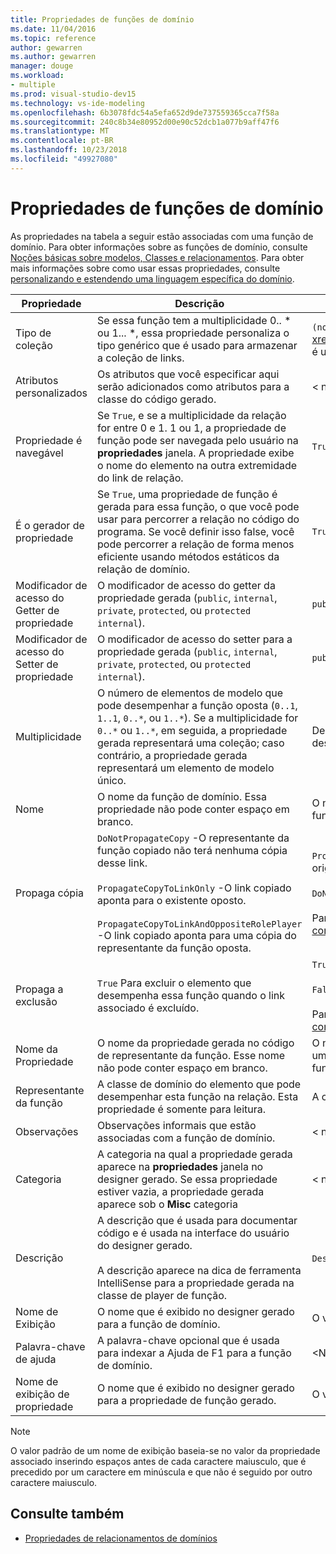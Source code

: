 ```yaml
---
title: Propriedades de funções de domínio
ms.date: 11/04/2016
ms.topic: reference
author: gewarren
ms.author: gewarren
manager: douge
ms.workload:
- multiple
ms.prod: visual-studio-dev15
ms.technology: vs-ide-modeling
ms.openlocfilehash: 6b3078fdc54a5efa652d9de737559365cca7f58a
ms.sourcegitcommit: 240c8b34e80952d00e90c52dcb1a077b9aff47f6
ms.translationtype: MT
ms.contentlocale: pt-BR
ms.lasthandoff: 10/23/2018
ms.locfileid: "49927080"
---
```

# <a name="properties-of-domain-roles"></a>Propriedades de funções de domínio
As propriedades na tabela a seguir estão associadas com uma função de domínio. Para obter informações sobre as funções de domínio, consulte [Noções básicas sobre modelos, Classes e relacionamentos](../modeling/understanding-models-classes-and-relationships.md). Para obter mais informações sobre como usar essas propriedades, consulte [personalizando e estendendo uma linguagem específica do domínio](../modeling/customizing-and-extending-a-domain-specific-language.md).

|Propriedade|Descrição|Padrão|
|-|-|-|
|Tipo de coleção|Se essa função tem a multiplicidade 0.. * ou 1... \*, essa propriedade personaliza o tipo genérico que é usado para armazenar a coleção de links.|`(none)` - <xref:Microsoft.VisualStudio.Modeling.LinkedElementCollection%601> é usado|
|Atributos personalizados|Os atributos que você especificar aqui serão adicionados como atributos para a classe do código gerado.|< nenhum\>|
|Propriedade é navegável|Se `True`, e se a multiplicidade da relação for entre 0 e 1. 1 ou 1, a propriedade de função pode ser navegada pelo usuário na **propriedades** janela. A propriedade exibe o nome do elemento na outra extremidade do link de relação.|`True`|
|É o gerador de propriedade|Se `True`, uma propriedade de função é gerada para essa função, o que você pode usar para percorrer a relação no código do programa. Se você definir isso false, você pode percorrer a relação de forma menos eficiente usando métodos estáticos da relação de domínio.|`True`|
|Modificador de acesso do Getter de propriedade|O modificador de acesso do getter da propriedade gerada (`public`, `internal`, `private`, `protected`, ou `protected internal`).|`public`|
|Modificador de acesso do Setter de propriedade|O modificador de acesso do setter para a propriedade gerada (`public`, `internal`, `private`, `protected`, ou `protected internal`).|`public`|
|Multiplicidade|O número de elementos de modelo que pode desempenhar a função oposta (`0..1`, `1..1`, `0..*`, ou `1..*`). Se a multiplicidade for `0..*` ou `1..*`, em seguida, a propriedade gerada representará uma coleção; caso contrário, a propriedade gerada representará um elemento de modelo único.|Depende do tipo de relação e se essa é a função de origem ou destino na relação.|
|Nome|O nome da função de domínio. Essa propriedade não pode conter espaço em branco.|O nome da classe de domínio do representante da função para essa função.|
|Propaga cópia|`DoNotPropagateCopy` -O representante da função copiado não terá nenhuma cópia desse link.<br /><br /> `PropagateCopyToLinkOnly` -O link copiado aponta para o existente oposto.<br /><br /> `PropagateCopyToLinkAndOppositeRolePlayer` -O link copiado aponta para uma cópia do representante da função oposta.|`PropagateCopyToLinkAndOppositeRolePlayer` para as funções de origem dos objetos incorporados.<br /><br /> `DoNotPropagateCopy` para outras funções.<br /><br /> Para obter mais informações, consulte [Personalizando o comportamento de cópia](../modeling/customizing-copy-behavior.md)|
|Propaga a exclusão|`True` Para excluir o elemento que desempenha essa função quando o link associado é excluído.|`True` para o destino de uma função de inserção.<br /><br /> `False` para outras funções.<br /><br /> Para obter mais informações, consulte [Personalizando o comportamento de exclusão](../modeling/customizing-deletion-behavior.md).|
|Nome da Propriedade|O nome da propriedade gerada no código de representante da função. Esse nome não pode conter espaço em branco.|O nome da função oposta se essa função tem um zero-para-um ou uma-para-um multiplicidade; Caso contrário, o nome pluralizado da função oposta.|
|Representante da função|A classe de domínio do elemento que pode desempenhar esta função na relação. Esta propriedade é somente para leitura.|A classe de domínio do representante da função para essa função.|
|Observações|Observações informais que estão associadas com a função de domínio.|< nenhum\>|
|Categoria|A categoria na qual a propriedade gerada aparece na **propriedades** janela no designer gerado. Se essa propriedade estiver vazia, a propriedade gerada aparece sob o **Misc** categoria|< nenhum\>|
|Descrição|A descrição que é usada para documentar código e é usada na interface do usuário do designer gerado.<br /><br /> A descrição aparece na dica de ferramenta IntelliSense para a propriedade gerada na classe de player de função.|`Description for` *o nome completo da função*|
|Nome de Exibição|O nome que é exibido no designer gerado para a função de domínio.|O valor ajustado da propriedade Name.|
|Palavra-chave de ajuda|A palavra-chave opcional que é usada para indexar a Ajuda de F1 para a função de domínio.|\<Nenhum >|
|Nome de exibição de propriedade|O nome que é exibido no designer gerado para a propriedade de função gerado.|O valor ajustado da propriedade nome da propriedade.|

> [!NOTE]
> O valor padrão de um nome de exibição baseia-se no valor da propriedade associado inserindo espaços antes de cada caractere maiusculo, que é precedido por um caractere em minúscula e que não é seguido por outro caractere maiusculo.

## <a name="see-also"></a>Consulte também

- [Propriedades de relacionamentos de domínios](../modeling/properties-of-domain-relationships.md)